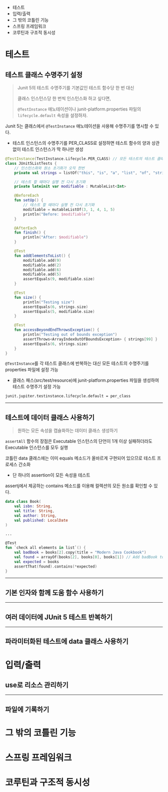 - 테스트
- 입력/출력
- 그 밖의 코틀린 기능
- 스프링 프레임워크
- 코루틴과 구조적 동시성

# 테스트

## 테스트 클래스 수명주기 설정

> Junit 5의 테스트 수명주기를 기본값인 테스트 함수당 한 번 대신
>
> 클래스 인스턴스당 한 번씩 인스턴스화 하고 싶다면,
>
> `@TestInstance` 애노테이션이나 junit-platform.properties 파일의 `lifecycle.default` 속성을 설정하자.

Junit 5는 클래스에서 `@TestInstance` 애노테이션을 사용해 수명주기를 명시할 수 있다.
- 테스트 인스턴스의 수명주기를 PER_CLASS로 설정하면 테스트 함수의 양과 상관 없이 테스트 인스턴스가 딱 하나만 생성

```kotlin
@TestInstance(TestInstance.Lifecycle.PER_CLASS) // 모든 테스트의 테스트 클래스 인스턴스가 오직 하나
class JUnit5ListTests {
    // 인스턴스화와 원소 초기화가 오직 한번
    private val strings = listOf("this", "is", "a", "list", "of", "strings")

    // 테스트 할 때마다 실행 전 다시 초기화
    private lateinit var modifiable : MutableList<Int>

    @BeforeEach
    fun setUp() {
        // 테스트 할 때마다 실행 전 다시 초기화
        modifiable = mutableListOf(3, 1, 4, 1, 5)
        println("Before: $modifiable")
    }

    @AfterEach
    fun finish() {
        println("After: $modifiable")
    }

    @Test
    fun addElementsToList() {
        modifiable.add(9)
        modifiable.add(2)
        modifiable.add(6)
        modifiable.add(5)
        assertEquals(9, modifiable.size)
    }

    @Test
    fun size() {
        println("Testing size")
        assertEquals(6, strings.size)
        assertEquals(5, modifiable.size)
    }

    @Test
    fun accessBeyondEndThrowsException() {
        println("Testing out of bounds exception")
        assertThrows<ArrayIndexOutOfBoundsException> { strings[99] }
        assertEquals(6, strings.size)
    }
}
```

`@TestInstance`를 각 테스트 클래스에 반복하는 대신 모든 테스트의 수명주기를 properties 파일에 설정 가능
- 클래스 패스(src/test/resource)에 junit-platform.properties 파일을 생성하여 테스트 수명주기 설정 가능

```properties
junit.jupiter.testinstance.lifecycle.default = per_class
```

---

## 테스트에 데이터 클래스 사용하기

> 원하는 모든 속성을 캡슐화하는 데이터 클래스 생성하기

`assertAll` 함수의 장점은 Executable 인스턴스의 단언이 1개 이상 실패하더라도 Executable 인스턴스를 모두 실행

코틀린 data 클래스에는 이미 equals 메소드가 올바르게 구현되어 있으므로 테스트 프로세스 간소화
- 단 하나의 assertion이 모든 속성을 테스트

assertj에서 제공하는 contains 메소드를 이용해 컬렉션의 모든 원소를 확인할 수 있다.

```kotlin
data class Book(
    val isbn: String,
    val title: String,
    val author: String,
    val published: LocalDate
)

...

@Test
fun `check all elements in list`() {
    val badBook = books[2].copy(title = "Modern Java Cookbook")
    val found = arrayOf(books[2], books[0], books[1]) // Add badBook to see the assertion fail
    val expected = books
    assertThat(found).contains(*expected)
}
```

---

## 기본 인자와 함께 도움 함수 사용하기

---

## 여러 데이터에 JUnit 5 테스트 반복하기

---

## 파라미터화된 테스트에 data 클래스 사용하기


# 입력/출력

## use로 리소스 관리하기

---

## 파일에 기록하기

# 그 밖의 코틀린 기능

# 스프링 프레임워크

# 코루틴과 구조적 동시성
